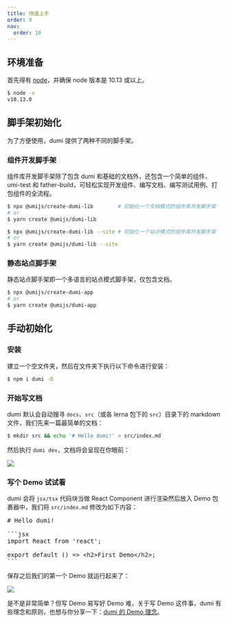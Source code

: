 ```yaml
---
title: 快速上手
order: 9
nav:
  order: 10
---
```


## 环境准备

首先得有 [node](https://nodejs.org/en/)，并确保 node 版本是 10.13 或以上。

```bash
$ node -v
v10.13.0
```

## 脚手架初始化

为了方便使用，dumi 提供了两种不同的脚手架。

### 组件开发脚手架

组件库开发脚手架除了包含 dumi 和基础的文档外，还包含一个简单的组件、umi-test 和 father-build，可轻松实现开发组件、编写文档、编写测试用例、打包组件的全流程。

```bash
$ npx @umijs/create-dumi-lib        # 初始化一个文档模式的组件库开发脚手架
# or
$ yarn create @umijs/dumi-lib

$ npx @umijs/create-dumi-lib --site # 初始化一个站点模式的组件库开发脚手架
# or
$ yarn create @umijs/dumi-lib --site
```

### 静态站点脚手架

静态站点脚手架即一个多语言的站点模式脚手架，仅包含文档。

```bash
$ npx @umijs/create-dumi-app
# or
$ yarn create @umijs/dumi-app
```

## 手动初始化

### 安装

建立一个空文件夹，然后在文件夹下执行以下命令进行安装：

```bash
$ npm i dumi -D
```

### 开始写文档

dumi 默认会自动搜寻 `docs`、`src`（或各 lerna 包下的 `src`）目录下的 markdown 文件，我们先来一篇最简单的文档：

```bash
$ mkdir src && echo '# Hello dumi!' > src/index.md
```

然后执行 `dumi dev`，文档将会呈现在你眼前：

![](https://gw.alipayobjects.com/zos/bmw-prod/ed83bd75-06c5-4aa5-a149-5918b072cbee/k7a3kkzb_w1978_h1330.png)

### 写个 Demo 试试看

dumi 会将 `jsx/tsx` 代码块当做 React Component 进行渲染然后放入 Demo 包裹器中，我们将 `src/index.md` 修改为如下内容：

<pre>
# Hello dumi!

```jsx
import React from 'react';

export default () => &lt;h2&gt;First Demo&lt;/h2&gt;;
```
</pre>

保存之后我们的第一个 Demo 就运行起来了：

![](https://gw.alipayobjects.com/zos/bmw-prod/a74b9643-b1db-48b0-83b1-67d15e13b6fc/k7a3sl0s_w1988_h1310.png)

是不是非常简单？但写 Demo 易写好 Demo 难，关于写 Demo 这件事，dumi 有些理念和原则，也想与你分享一下：[dumi 的 Demo 理念](/guide/demo-principle)。
